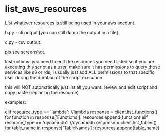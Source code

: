 # list_aws_resources
List whatever resources is still being used in your aws account.


b.py - cli output [you can still dump the output in a file]

c.py - csv output.

pls see screenshot.


Instructions:
  you need to edit the resources you need listed,so if you are executing this script as a user, make sure it has permissions to query those services like s3 or rds, i usually just add ALL permissions to that specific user during the duration of the script execution.

this will NOT automatically just list all you want. review and edit script and copy paste (replacing the resource)

examples: 

 elif resource_type == 'lambda':  //lambda
        response = client.list_functions()
        for function in response['Functions']:
            resources.append(function)
    elif resource_type == 'dynamodb':  //dynamodb
        response = client.list_tables()
        for table_name in response['TableNames']:
            resources.append(table_name)
